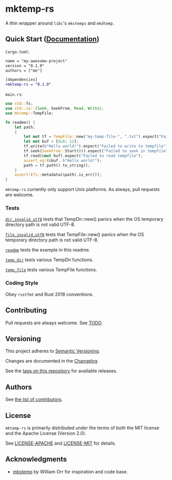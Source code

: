 # mktemp-rs

A thin wrapper around `libc`'s `mkstemps` and `mkdtemp`.

## Quick Start ([Documentation](https://docs.rs/mktemp-rs))

`Cargo.toml`:
```diff
name = "my-awesome-project"
version = "0.1.0"
authors = ["me"]

[dependencies]
+mktemp-rs = "0.1.0"
```

`main.rs`:
```rust
use std::fs;
use std::io::{Seek, SeekFrom, Read, Write};
use mktemp::TempFile;

fn readme() {
    let path;
    {
        let mut tf = TempFile::new("my-temp-file-", ".txt").expect("Failed to create tempfile");
        let mut buf = [0u8; 12];
        tf.write(b"Hello world!").expect("Failed to write to tempfile");
        tf.seek(SeekFrom::Start(0)).expect("Failed to seek in tempfile");
        tf.read(&mut buf).expect("Failed to read tempfile");
        assert_eq!(&buf, b"Hello world!");
        path = tf.path().to_string();
    }
    assert!(fs::metadata(&path).is_err());
}
```

`mktemp-rs` currently only support Unix platforms. As always, pull requests are welcome.

### Tests

[`dir_invalid_utf8`](tests/dir_invalid_utf8.rs) tests that TempDir::new() panics when the OS temporary directory path is not valid UTF-8.

[`file_invalid_utf8`](tests/file_invalid_utf8.rs) tests that TempFile::new() panics when the OS temporary directory path is not valid UTF-8.

[`readme`](tests/readme.rs) tests the example in this readme.

[`temp_dir`](tests/temp_dir.rs) tests various TempDir functions.

[`temp_file`](tests/temp_file.rs) tests various TempFile functions.

### Coding Style

Obey `rustfmt` and Rust 2018 conventions.

## Contributing

Pull requests are always welcome. See [TODO](TODO.md).

## Versioning

This project adheres to [Semantic Versioning](https://semver.org/spec/v2.0.0.html).

Changes are documented in the [Changelog](CHANGELOG.md).

See the [tags on this repository](https://github.com/owenthewizard/mktemp-rs/tags) for available releases.

## Authors

See [the list of contributors](https://github.com/owenthewizard/mktemp-rs/contributors).

## License

`mktemp-rs` is primarily distributed under the terms of both the MIT license and the Apache License (Version 2.0).

See [LICENSE-APACHE](LICENSE-APACHE.md) and [LICENSE-MIT](LICENSE-MIT.md) for details.

## Acknowledgments

* [mkstemp](https://gitlab.com/worr/mkstemp) by William Orr for inspiration and code base.
